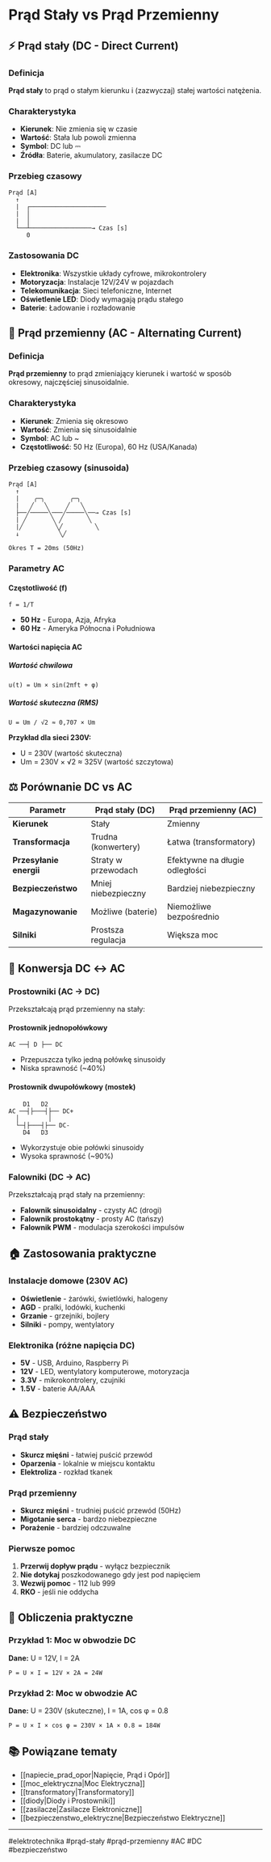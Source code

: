 # Prąd Stały vs Prąd Przemienny

## ⚡ Prąd stały (DC - Direct Current)

### Definicja
**Prąd stały** to prąd o stałym kierunku i (zazwyczaj) stałej wartości natężenia.

### Charakterystyka
- **Kierunek**: Nie zmienia się w czasie
- **Wartość**: Stała lub powoli zmienna
- **Symbol**: DC lub ⎓
- **Źródła**: Baterie, akumulatory, zasilacze DC

### Przebieg czasowy
```
Prąd [A]
  ↑
  |  ┌─────────────────────
  |  │
  |  │
  └──┴─────────────────→ Czas [s]
     0
```

### Zastosowania DC
- **Elektronika**: Wszystkie układy cyfrowe, mikrokontrolery
- **Motoryzacja**: Instalacje 12V/24V w pojazdach
- **Telekomunikacja**: Sieci telefoniczne, Internet
- **Oświetlenie LED**: Diody wymagają prądu stałego
- **Baterie**: Ładowanie i rozładowanie

## 🌊 Prąd przemienny (AC - Alternating Current)

### Definicja
**Prąd przemienny** to prąd zmieniający kierunek i wartość w sposób okresowy, najczęściej sinusoidalnie.

### Charakterystyka
- **Kierunek**: Zmienia się okresowo
- **Wartość**: Zmienia się sinusoidalnie
- **Symbol**: AC lub ~
- **Częstotliwość**: 50 Hz (Europa), 60 Hz (USA/Kanada)

### Przebieg czasowy (sinusoida)
```
Prąd [A]
  ↑
  |    ╭─╮       ╭─╮
  |   ╱   ╲     ╱   ╲
  ├──╱─────╲───╱─────╲──→ Czas [s]
  | ╱       ╲ ╱       ╲
  |╱         ╲╱         ╲
  ↓           ╲╱
              
Okres T = 20ms (50Hz)
```

### Parametry AC

#### Częstotliwość (f)
```
f = 1/T
```
- **50 Hz** - Europa, Azja, Afryka
- **60 Hz** - Ameryka Północna i Południowa

#### Wartości napięcia AC

##### Wartość chwilowa
```
u(t) = Um × sin(2πft + φ)
```

##### Wartość skuteczna (RMS)
```
U = Um / √2 ≈ 0,707 × Um
```

**Przykład dla sieci 230V:**
- U = 230V (wartość skuteczna)
- Um = 230V × √2 ≈ 325V (wartość szczytowa)

## ⚖️ Porównanie DC vs AC

| Parametr | Prąd stały (DC) | Prąd przemienny (AC) |
|----------|-----------------|---------------------|
| **Kierunek** | Stały | Zmienny |
| **Transformacja** | Trudna (konwertery) | Łatwa (transformatory) |
| **Przesyłanie energii** | Straty w przewodach | Efektywne na długie odległości |
| **Bezpieczeństwo** | Mniej niebezpieczny | Bardziej niebezpieczny |
| **Magazynowanie** | Możliwe (baterie) | Niemożliwe bezpośrednio |
| **Silniki** | Prostsza regulacja | Większa moc |

## 🔄 Konwersja DC ↔ AC

### Prostowniki (AC → DC)
Przekształcają prąd przemienny na stały:

#### Prostownik jednopołówkowy
```
AC ──┤ D ├── DC
```
- Przepuszcza tylko jedną połówkę sinusoidy
- Niska sprawność (~40%)

#### Prostownik dwupołówkowy (mostek)
```
    D1   D2
AC ──┤├───┤├── DC+
  │        │
  └─┤├───┤├── DC-
    D4   D3
```
- Wykorzystuje obie połówki sinusoidy  
- Wysoka sprawność (~90%)

### Falowniki (DC → AC)
Przekształcają prąd stały na przemienny:
- **Falownik sinusoidalny** - czysty AC (drogi)
- **Falownik prostokątny** - prosty AC (tańszy)
- **Falownik PWM** - modulacja szerokości impulsów

## 🏠 Zastosowania praktyczne

### Instalacje domowe (230V AC)
- **Oświetlenie** - żarówki, świetlówki, halogeny
- **AGD** - pralki, lodówki, kuchenki
- **Grzanie** - grzejniki, bojlery
- **Silniki** - pompy, wentylatory

### Elektronika (różne napięcia DC)
- **5V** - USB, Arduino, Raspberry Pi
- **12V** - LED, wentylatory komputerowe, motoryzacja
- **3.3V** - mikrokontrolery, czujniki
- **1.5V** - baterie AA/AAA

## ⚠️ Bezpieczeństwo

### Prąd stały
- **Skurcz mięśni** - łatwiej puścić przewód
- **Oparzenia** - lokalnie w miejscu kontaktu
- **Elektroliza** - rozkład tkanek

### Prąd przemienny  
- **Skurcz mięśni** - trudniej puścić przewód (50Hz)
- **Migotanie serca** - bardzo niebezpieczne
- **Porażenie** - bardziej odczuwalne

### Pierwsze pomoc
1. **Przerwij dopływ prądu** - wyłącz bezpiecznik
2. **Nie dotykaj** poszkodowanego gdy jest pod napięciem
3. **Wezwij pomoc** - 112 lub 999
4. **RKO** - jeśli nie oddycha

## 🧮 Obliczenia praktyczne

### Przykład 1: Moc w obwodzie DC
**Dane:** U = 12V, I = 2A
```
P = U × I = 12V × 2A = 24W
```

### Przykład 2: Moc w obwodzie AC
**Dane:** U = 230V (skuteczne), I = 1A, cos φ = 0.8
```
P = U × I × cos φ = 230V × 1A × 0.8 = 184W
```

## 📚 Powiązane tematy

- [[napiecie_prad_opor|Napięcie, Prąd i Opór]]
- [[moc_elektryczna|Moc Elektryczna]]
- [[transformatory|Transformatory]]
- [[diody|Diody i Prostowniki]]
- [[zasilacze|Zasilacze Elektroniczne]]
- [[bezpieczenstwo_elektryczne|Bezpieczeństwo Elektryczne]]

---

#elektrotechnika #prąd-stały #prąd-przemienny #AC #DC #bezpieczeństwo
